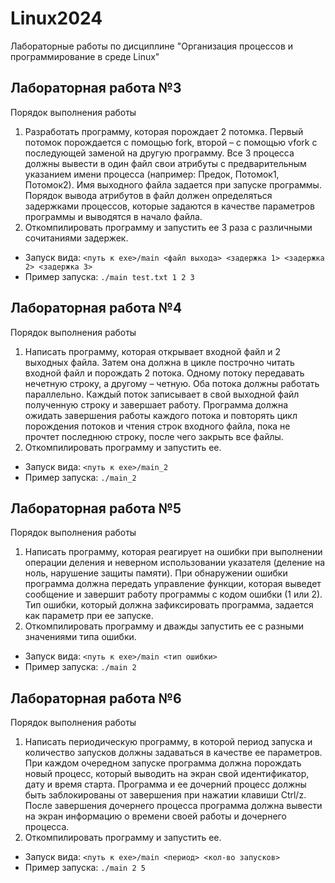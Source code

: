 # Linux2024
Лабораторные работы по дисциплине "Организация процессов и программирование в среде Linux"

## Лабораторная работа №3
Порядок выполнения работы
1. Разработать программу, которая порождает 2 потомка. Первый потомок порождается с помощью fork, второй – с помощью vfork с последующей заменой на другую программу. Все 3 процесса должны вывести в один
файл свои атрибуты с предварительным указанием имени процесса (например: Предок, Потомок1, Потомок2). Имя выходного файла задается при запуске программы. Порядок вывода атрибутов в файл должен определяться
задержками процессов, которые задаются в качестве параметров программы
и выводятся в начало файла.
2. Откомпилировать программу и запустить ее 3 раза с различными сочитаниями задержек.
- Запуск вида: `<путь к exe>/main <файл выхода> <задержка 1> <задержка 2> <задержка 3>`
- Пример запуска: `./main test.txt 1 2 3`

## Лабораторная работа №4
Порядок выполнения работы
1. Написать программу, которая открывает входной файл и 2 выходных файла. Затем она должна в цикле построчно читать входной файл и порождать 2 потока. Одному потоку передавать нечетную строку, а другому – четную. Оба потока должны работать параллельно. Каждый поток
записывает в свой выходной файл полученную строку и завершает работу. Программа должна ожидать завершения работы каждого потока и повторять цикл порождения потоков и чтения строк входного файла, пока не прочтет последнюю строку, после чего закрыть все файлы.
2. Откомпилировать программу и запустить ее.
- Запуск вида: `<путь к exe>/main_2`
- Пример запуска: `./main_2`

## Лабораторная работа №5
Порядок выполнения работы
1) Написать программу, которая реагирует на ошибки при выполнении операции деления и неверном использовании указателя (деление на ноль, нарушение защиты памяти). При обнаружении ошибки программа должна передать управление функции, которая выведет сообщение и завершит работу программы с кодом ошибки (1 или 2). Тип ошибки, который должна зафиксировать программа, задается как параметр при ее запуске.
2) Откомпилировать программу и дважды запустить ее с разными значениями типа ошибки.
- Запуск вида: `<путь к exe>/main <тип ошибки>`
- Пример запуска: `./main 2`

## Лабораторная работа №6
Порядок выполнения работы
1) Написать периодическую программу, в которой период запуска и количество запусков должны задаваться в качестве ее параметров. При каждом очередном запуске программа должна порождать новый процесс, который выводить на экран свой идентификатор, дату и время старта. Программа и ее дочерний процесс должны быть заблокированы от завершения при нажатии клавиши Ctrl/z. После завершения дочернего процесса программа должна вывести на экран информацию о времени своей работы и дочернего процесса.
2)  Откомпилировать программу и запустить ее.
- Запуск вида: `<путь к exe>/main <период> <кол-во запусков>`
- Пример запуска: `./main 2 5`

